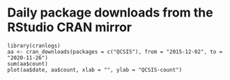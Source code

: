# Daily package downloads from the RStudio CRAN mirror 
```{r}
library(cranlogs)
aa <- cran_downloads(packages = c("QCSIS"), from = "2015-12-02", to = "2020-11-26")
sum(aa$count) 
plot(aa$date, aa$count, xlab = "", ylab = "QCSIS-count")
```



